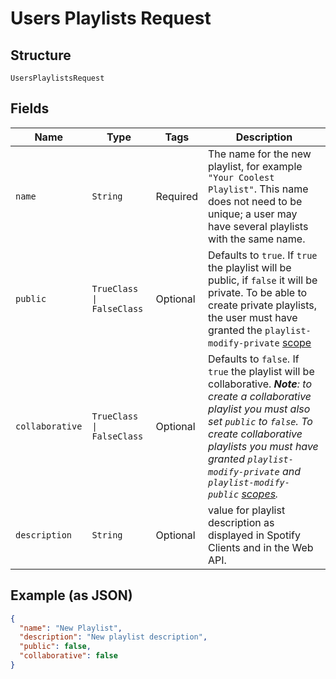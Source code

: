 
# Users Playlists Request

## Structure

`UsersPlaylistsRequest`

## Fields

| Name | Type | Tags | Description |
|  --- | --- | --- | --- |
| `name` | `String` | Required | The name for the new playlist, for example `"Your Coolest Playlist"`. This name does not need to be unique; a user may have several playlists with the same name. |
| `public` | `TrueClass \| FalseClass` | Optional | Defaults to `true`. If `true` the playlist will be public, if `false` it will be private. To be able to create private playlists, the user must have granted the `playlist-modify-private` [scope](/documentation/web-api/concepts/scopes/#list-of-scopes) |
| `collaborative` | `TrueClass \| FalseClass` | Optional | Defaults to `false`. If `true` the playlist will be collaborative. _**Note**: to create a collaborative playlist you must also set `public` to `false`. To create collaborative playlists you must have granted `playlist-modify-private` and `playlist-modify-public` [scopes](/documentation/web-api/concepts/scopes/#list-of-scopes)._ |
| `description` | `String` | Optional | value for playlist description as displayed in Spotify Clients and in the Web API. |

## Example (as JSON)

```json
{
  "name": "New Playlist",
  "description": "New playlist description",
  "public": false,
  "collaborative": false
}
```

